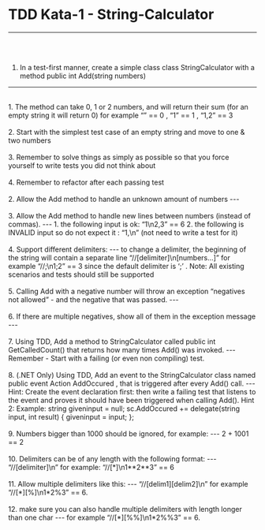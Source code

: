# TDD Kata-1 - String-Calculator
---
<br><br>
1. In a test-first manner, create a simple class class StringCalculator
with a method public int Add(string numbers)
---
<br>
        1. The method can take 0, 1 or 2 numbers, and will return their sum
(for an empty string it will return 0) 
for example 
“” == 0 , “1” == 1 , “1,2” == 3<br><br>
        2. Start with the simplest test case of an empty string and move to one & two 
numbers<br><br>
        3. Remember to solve things as simply as possible so that you force yourself to 
write tests you did not think about<br><br>
        4. Remember to refactor after each passing test
<br><br>
2. Allow the Add method to handle an unknown amount of numbers
---
<br><br>
3. Allow the Add method to handle new lines between numbers (instead of commas).
---
        1. the following input is ok: “1\n2,3” == 6
        2. the following is INVALID input so do not expect it : “1,\n” (not need to write a 
test for it) 
 <br><br>  
4. Support different delimiters: 
---
to change a delimiter, the beginning of the string will contain a separate line
“//[delimiter]\n[numbers…]”
for example 
“//;\n1;2” == 3 
since the default delimiter is ‘;’ .
Note: All existing scenarios and tests should still be supported
<br><br>
5. Calling Add with a negative number will throw an exception “negatives not allowed” -
and the negative that was passed. 
---
<br><br>
6. If there are multiple negatives, show all of them in the exception message
---
<br><br>
7. Using TDD, Add a method to StringCalculator
called public int GetCalledCount()
that returns how many times Add() was invoked.
---
Remember - Start with a failing (or even non compiling) test.
<br><br>
8. (.NET Only) Using TDD, Add an event to the StringCalculator class named 
public event Action<string, int> AddOccured , 
that is triggered after every Add() call.
---
Hint: 
Create the event declaration first: 
then write a failing test that listens to the event 
and proves it should have been triggered when calling Add(). 
Hint 2: 
Example:
 string giveninput = null;
 sc.AddOccured += delegate(string input, 
int result)
 {
 giveninput = input;
 };
<br><br>
 9. Numbers bigger than 1000 should be ignored, for example:
 ---
2 + 1001 == 2
<br><br>
10. Delimiters can be of any length with the following format:
---
“//[delimiter]\n” 
for example: 
“//[*]\n1**2**3” == 6
<br><br>
11. Allow multiple delimiters like this:
---
“//[delim1][delim2]\n” 
for example 
“//[*][%]\n1*2%3” == 6.
<br><br>
12. make sure you can also handle multiple delimiters with length longer than one char 
---
for example 
“//[*][%%]\n1*2%%3” == 6.
